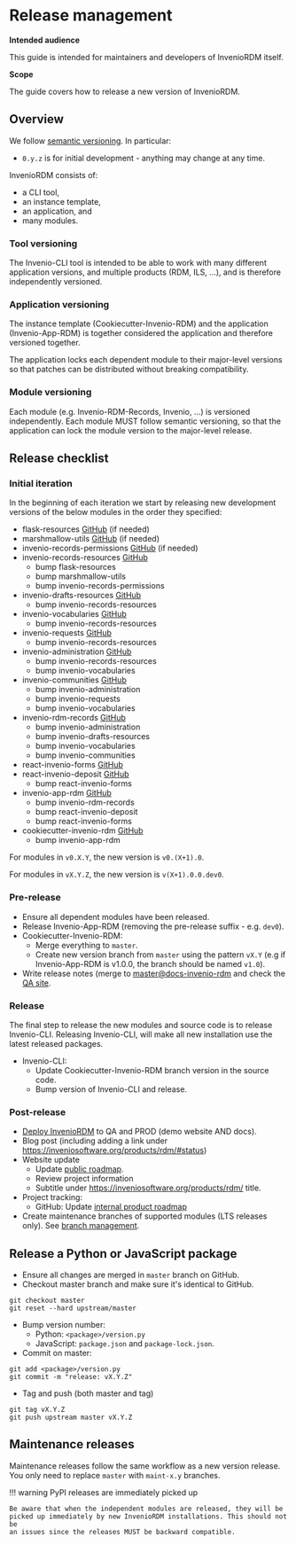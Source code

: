 # Release management

**Intended audience**

This guide is intended for maintainers and developers of InvenioRDM itself.

**Scope**

The guide covers how to release a new version of InvenioRDM.

## Overview

We follow [semantic versioning](https://semver.org/). In particular:

- ``0.y.z`` is for initial development - anything may change at any time.

InvenioRDM consists of:

- a CLI tool,
- an instance template,
- an application, and
- many modules.

### Tool versioning

The Invenio-CLI tool is intended to be able to work with many different application versions, and multiple products (RDM, ILS, ...), and is therefore independently versioned.

### Application versioning

The instance template (Cookiecutter-Invenio-RDM) and the application (Invenio-App-RDM) is together considered the application and therefore versioned together.

The application locks each dependent module to their major-level versions so that patches can be distributed without breaking compatibility.

### Module versioning

Each module (e.g. Invenio-RDM-Records, Invenio, ...) is versioned independently. Each module MUST follow semantic versioning, so that the application can lock the module version to the major-level release.

## Release checklist

### Initial iteration

In the beginning of each iteration we start by releasing new development versions of the below modules in the order they specified:

- flask-resources [GitHub](https://github.com/inveniosoftware/flask-resources) (if needed)
- marshmallow-utils [GitHub](https://github.com/inveniosoftware/marshmallow-utils) (if needed)
- invenio-records-permissions [GitHub](https://github.com/inveniosoftware/invenio-records-permissions) (if needed)
- invenio-records-resources [GitHub](https://github.com/inveniosoftware/invenio-records-resources)
    - bump flask-resources
    - bump marshmallow-utils
    - bump invenio-records-permissions
- invenio-drafts-resources [GitHub](https://github.com/inveniosoftware/invenio-drafts-resources)
    - bump invenio-records-resources
- invenio-vocabularies [GitHub](https://github.com/inveniosoftware/invenio-vocabularies)
    - bump invenio-records-resources
- invenio-requests [GitHub](https://github.com/inveniosoftware/invenio-requests)
    - bump invenio-records-resources
- invenio-administration [GitHub](https://github.com/inveniosoftware/invenio-administration)
    - bump invenio-records-resources
    - bump invenio-vocabularies
- invenio-communities [GitHub](https://github.com/inveniosoftware/invenio-communities)
    - bump invenio-administration
    - bump invenio-requests
    - bump invenio-vocabularies
- invenio-rdm-records [GitHub](https://github.com/inveniosoftware/invenio-rdm-records)
    - bump invenio-administration
    - bump invenio-drafts-resources
    - bump invenio-vocabularies
    - bump invenio-communities
- react-invenio-forms [GitHub](https://github.com/inveniosoftware/react-invenio-forms)
- react-invenio-deposit [GitHub](https://github.com/inveniosoftware/react-invenio-deposit)
    - bump react-invenio-forms
- invenio-app-rdm [GitHub](https://github.com/inveniosoftware/invenio-app-rdm)
    - bump invenio-rdm-records
    - bump react-invenio-deposit
    - bump react-invenio-forms
- cookiecutter-invenio-rdm [GitHub](https://github.com/inveniosoftware/cookiecutter-invenio-rdm)
    - bump invenio-app-rdm

For modules in ``v0.X.Y``, the new version is ``v0.(X+1).0``.

For modules in ``vX.Y.Z``, the new version is ``v(X+1).0.0.dev0``.

### Pre-release

- Ensure all dependent modules have been released.
- Release Invenio-App-RDM (removing the pre-release suffix - e.g. ``dev0``).
- Cookiecutter-Invenio-RDM:
    - Merge everything to ``master``.
    - Create new version branch from ``master`` using the pattern ``vX.Y`` (e.g if Invenio-App-RDM is v1.0.0, the branch should be named ``v1.0``).
- Write release notes (merge to [master@docs-invenio-rdm](https://github.com/inveniosoftware/docs-invenio-rdm) and check the [QA site](https://inveniordm-qa.docs.cern.ch).

### Release

The final step to release the new modules and source code is to release Invenio-CLI. Releasing Invenio-CLI, will make all new installation use the latest released packages.

- Invenio-CLI:
    - Update Cookiecutter-Invenio-RDM branch version in the source code.
    - Bump version of Invenio-CLI and release.

### Post-release

- [Deploy InvenioRDM](demosite.md) to QA and PROD (demo website AND docs).
- Blog post (including adding a link under https://inveniosoftware.org/products/rdm/#status)
- Website update
    - Update [public roadmap](https://inveniosoftware.org/products/rdm/roadmap/).
    - Review project information
    - Subtitle under <https://inveniosoftware.org/products/rdm/> title.
- Project tracking:
    - GitHub: Update [internal product roadmap](https://github.com/inveniosoftware/product-rdm/milestones?direction=asc&sort=due_date&state=open)
- Create maintenance branches of supported modules (LTS releases only). See
  [branch management](branch-management.md).

## Release a Python or JavaScript package

- Ensure all changes are merged in ``master`` branch on GitHub.
- Checkout master branch and make sure it's identical to GitHub.
```
git checkout master
git reset --hard upstream/master
```
- Bump version number:
    - Python: ``<package>/version.py``
    - JavaScript: ``package.json`` and ``package-lock.json``.
- Commit on master:
```
git add <package>/version.py
git commit -m "release: vX.Y.Z"
```
- Tag and push (both master and tag)
```
git tag vX.Y.Z
git push upstream master vX.Y.Z
```

## Maintenance releases

Maintenance releases follow the same workflow as a new version release. You
only need to replace ``master`` with ``maint-x.y`` branches.

!!! warning PyPI releases are immediately picked up

    Be aware that when the independent modules are released, they will be
    picked up immediately by new InvenioRDM installations. This should not be
    an issues since the releases MUST be backward compatible.
